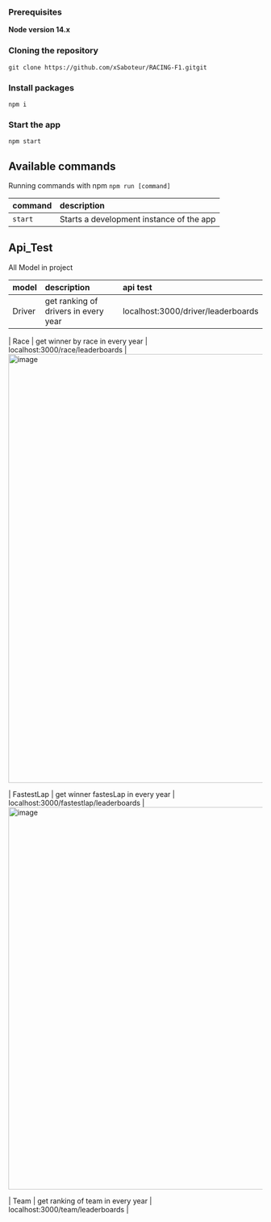 ### Prerequisites

**Node version 14.x**

### Cloning the repository

```shell
git clone https://github.com/xSaboteur/RACING-F1.gitgit
```

### Install packages

```shell
npm i
```

### Start the app

```shell
npm start
```

## Available commands

Running commands with npm `npm run [command]`

| command | description                              |
| :------ | :--------------------------------------- |
| `start` | Starts a development instance of the app |

## Api_Test

All Model in project

| model      | description                          | api test                               |
| :--------- | :----------------------------------- | :------------------------------------- |
| Driver     | get ranking of drivers in every year | localhost:3000/driver/leaderboards     |<img width="562" alt="image" src="https://github.com/xSaboteur/FORMULA1/assets/40647637/80929940-1087-4eb3-ba65-e704d2e328d1">

| Race       | get winner by race in every year     | localhost:3000/race/leaderboards       |<img width="849" alt="image" src="https://github.com/xSaboteur/FORMULA1/assets/40647637/1d23698a-7d6c-47ab-83cc-28ff487e384d">

| FastestLap | get winner fastesLap in every year   | localhost:3000/fastestlap/leaderboards |<img width="757" alt="image" src="https://github.com/xSaboteur/FORMULA1/assets/40647637/03ab126b-fb91-441e-b3ed-68d8972763f8">

| Team       | get ranking of team in every year    | localhost:3000/team/leaderboards       |
